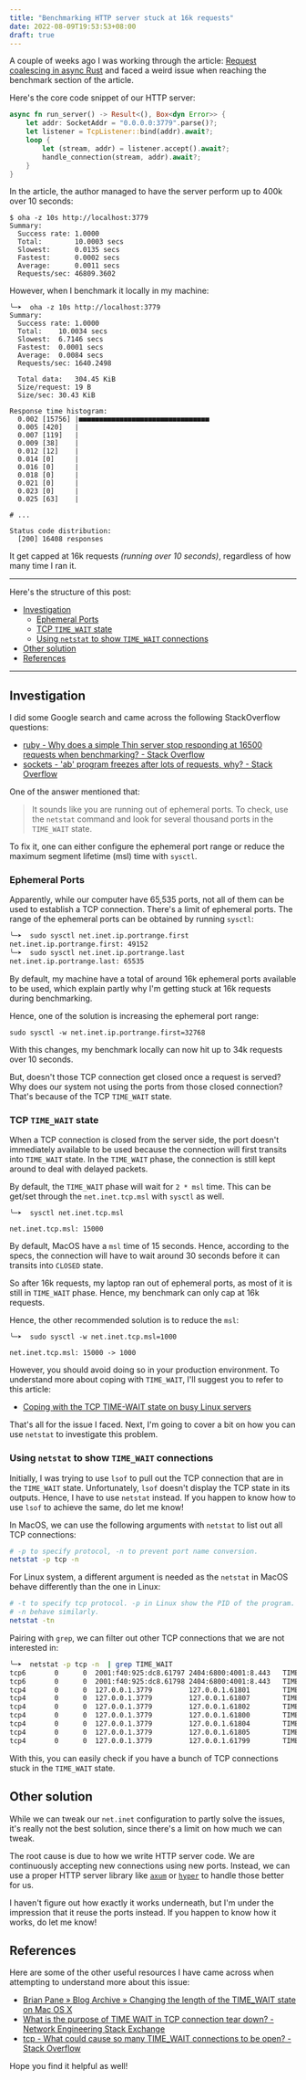```yaml
---
title: "Benchmarking HTTP server stuck at 16k requests"
date: 2022-08-09T19:53:53+08:00
draft: true
---
```


A couple of weeks ago I was working through the article:
[Request coalescing in async Rust](https://fasterthanli.me/articles/request-coalescing-in-async-rust)
and faced a weird issue when reaching the benchmark section of the article.

Here's the core code snippet of our HTTP server:

```rust
async fn run_server() -> Result<(), Box<dyn Error>> {
    let addr: SocketAddr = "0.0.0.0:3779".parse()?;
    let listener = TcpListener::bind(addr).await?;
    loop {
        let (stream, addr) = listener.accept().await?;
        handle_connection(stream, addr).await?;
    }
}
```

In the article, the author managed to have the server perform up to 400k over
10 seconds:

```
$ oha -z 10s http://localhost:3779
Summary:
  Success rate: 1.0000
  Total:        10.0003 secs
  Slowest:      0.0135 secs
  Fastest:      0.0002 secs
  Average:      0.0011 secs
  Requests/sec: 46809.3602
```

However, when I benchmark it locally in my machine:
```
╰─➤  oha -z 10s http://localhost:3779
Summary:
  Success rate:	1.0000
  Total:	10.0034 secs
  Slowest:	6.7146 secs
  Fastest:	0.0001 secs
  Average:	0.0084 secs
  Requests/sec:	1640.2498

  Total data:	304.45 KiB
  Size/request:	19 B
  Size/sec:	30.43 KiB

Response time histogram:
  0.002 [15756] |■■■■■■■■■■■■■■■■■■■■■■■■■■■■■■■■
  0.005 [420]   |
  0.007 [119]   |
  0.009 [38]    |
  0.012 [12]    |
  0.014 [0]     |
  0.016 [0]     |
  0.018 [0]     |
  0.021 [0]     |
  0.023 [0]     |
  0.025 [63]    |

# ...

Status code distribution:
  [200] 16408 responses
```

It get capped at 16k requests _(running over 10 seconds)_, regardless of how many time I ran it.

---

Here's the structure of this post:

- [Investigation](#investigation)
  - [Ephemeral Ports](#ephemeral-ports)
  - [TCP `TIME_WAIT` state](#tcp-time_wait-state)
  - [Using `netstat` to show `TIME_WAIT` connections](#using-netstat-to-show-time_wait-connections)
- [Other solution](#other-solution)
- [References](#references)

---

## Investigation

I did some Google search and came across the following StackOverflow questions:

- [ruby - Why does a simple Thin server stop responding at 16500 requests when benchmarking? - Stack Overflow](https://stackoverflow.com/questions/9156537/why-does-a-simple-thin-server-stop-responding-at-16500-requests-when-benchmarkin)
- [sockets - 'ab' program freezes after lots of requests, why? - Stack Overflow](https://stackoverflow.com/questions/1216267/ab-program-freezes-after-lots-of-requests-why/6699135#6699135)

One of the answer mentioned that:

> It sounds like you are running out of ephemeral ports. To check, use the `netstat` command and look for several thousand ports in the `TIME_WAIT` state.

To fix it, one can either configure the ephemeral port range or reduce the maximum segment lifetime
(msl) time with `sysctl`.

### Ephemeral Ports

Apparently, while our computer have 65,535 ports, not all of them can be used
to establish a TCP connection. There's a limit of ephemeral ports. The range of the ephemeral ports
can be obtained by running `sysctl`:

```bash
╰─➤  sudo sysctl net.inet.ip.portrange.first
net.inet.ip.portrange.first: 49152
╰─➤  sudo sysctl net.inet.ip.portrange.last
net.inet.ip.portrange.last: 65535
```
By default, my machine have a total of around 16k ephemeral ports available to
be used, which explain partly why I'm getting stuck at 16k requests during
benchmarking.

Hence, one of the solution is increasing the ephemeral port range:

```
sudo sysctl -w net.inet.ip.portrange.first=32768
```

With this changes, my benchmark locally can now hit up to 34k requests over 10
seconds.

But, doesn't those TCP connection get closed once a request is served? Why does
our system not using the ports from those closed connection? That's because of
the TCP `TIME_WAIT` state.

### TCP `TIME_WAIT` state

When a TCP connection is closed from the server side, the port doesn't
immediately available to be used because the connection will first transits
into `TIME_WAIT` state.  In the `TIME_WAIT` phase, the connection is still kept
around to deal with delayed packets.

By default, the `TIME_WAIT` phase will wait for `2 * msl` time. This can be get/set through
the `net.inet.tcp.msl` with `sysctl` as well.

```
╰─➤  sysctl net.inet.tcp.msl

net.inet.tcp.msl: 15000
```

By default, MacOS have a `msl` time of 15 seconds. Hence, according to the
specs, the connection will have to wait around 30 seconds before it can
transits into `CLOSED` state.

So after 16k requests, my laptop ran out of ephemeral ports, as most of it is
still in `TIME_WAIT` phase. Hence,  my benchmark can only cap at 16k requests.

Hence, the other recommended solution is to reduce the `msl`:

```
╰─➤  sudo sysctl -w net.inet.tcp.msl=1000

net.inet.tcp.msl: 15000 -> 1000
```
However, you should avoid doing so in your production environment. To
understand more about coping with `TIME_WAIT`, I'll suggest you to refer to
this article:

- [Coping with the TCP TIME-WAIT state on busy Linux servers](https://vincent.bernat.ch/en/blog/2014-tcp-time-wait-state-linux)

That's all for the issue I faced. Next, I'm going to cover a bit on how you can use
`netstat` to investigate this problem.

### Using `netstat` to show `TIME_WAIT` connections

Initially, I was trying to use `lsof` to pull out the TCP connection that are
in the `TIME_WAIT` state. Unfortunately, `lsof` doesn't display the TCP state
in its outputs. Hence, I have to use `netstat` instead. If you happen to
know how to use `lsof` to achieve the same, do let me know!

In MacOS, we can use the following arguments with `netstat` to list out all TCP
connections:

```bash
# -p to specify protocol, -n to prevent port name conversion.
netstat -p tcp -n
```

For Linux system, a different argument is needed as the `netstat` in MacOS
behave differently than the one in Linux:

```bash
# -t to specify tcp protocol. -p in Linux show the PID of the program.
# -n behave similarly.
netstat -tn
```

Pairing with `grep`, we can filter out other TCP connections that we are not
interested in:

```bash
╰─➤  netstat -p tcp -n  | grep TIME_WAIT
tcp6       0      0  2001:f40:925:dc8.61797 2404:6800:4001:8.443   TIME_WAIT
tcp6       0      0  2001:f40:925:dc8.61798 2404:6800:4001:8.443   TIME_WAIT
tcp4       0      0  127.0.0.1.3779         127.0.0.1.61801        TIME_WAIT
tcp4       0      0  127.0.0.1.3779         127.0.0.1.61807        TIME_WAIT
tcp4       0      0  127.0.0.1.3779         127.0.0.1.61802        TIME_WAIT
tcp4       0      0  127.0.0.1.3779         127.0.0.1.61800        TIME_WAIT
tcp4       0      0  127.0.0.1.3779         127.0.0.1.61804        TIME_WAIT
tcp4       0      0  127.0.0.1.3779         127.0.0.1.61805        TIME_WAIT
tcp4       0      0  127.0.0.1.3779         127.0.0.1.61799        TIME_WAIT
```

With this, you can easily check if you have a bunch of TCP connections stuck
in the `TIME_WAIT` state.

## Other solution

While we can tweak our `net.inet` configuration to partly solve the issues,
it's really not the best solution, since there's a limit on how much we can
tweak.

The root cause is due to how we write HTTP server code. We are continuously
accepting new connections using new ports. Instead, we can use a proper HTTP server
library like [`axum`][0] or [`hyper`][1] to handle those better for us.

I haven't figure out how exactly it works underneath, but I'm under the
impression that it reuse the ports instead. If you happen to know how it works,
do let me know!

## References

Here are some of the other useful resources I have came across when attempting to
understand more about this issue:

- [Brian Pane » Blog Archive » Changing the length of the TIME_WAIT state on Mac OS X](http://web.archive.org/web/20090210151520/http://www.brianp.net/2008/10/03/changing-the-length-of-the-time_wait-state-on-mac-os-x/)
- [What is the purpose of TIME WAIT in TCP connection tear down? - Network Engineering Stack Exchange](https://networkengineering.stackexchange.com/questions/19581/what-is-the-purpose-of-time-wait-in-tcp-connection-tear-down)
- [tcp - What could cause so many TIME_WAIT connections to be open? - Stack Overflow](https://stackoverflow.com/questions/33177370/what-could-cause-so-many-time-wait-connections-to-be-open)

Hope you find it helpful as well!

[0]: https://github.com/tokio-rs/axum
[1]: https://github.com/hyperium/hyper

